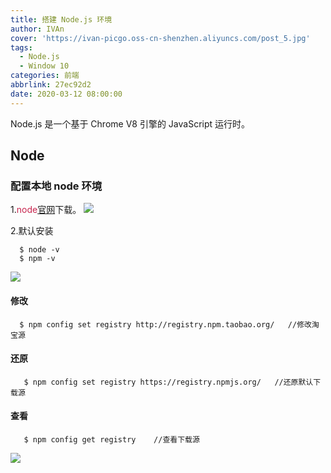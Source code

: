 ```yaml
---
title: 搭建 Node.js 环境
author: IVAn
cover: 'https://ivan-picgo.oss-cn-shenzhen.aliyuncs.com/post_5.jpg'
tags:
  - Node.js
  - Window 10
categories: 前端
abbrlink: 27ec92d2
date: 2020-03-12 08:00:00
---
```


Node.js 是一个基于 Chrome V8 引擎的 JavaScript 运行时。 

## Node

### 配置本地 node 环境
  1.<font color=#c7254e>node</font>[官网](https://nodejs.org/en/ "官网")下载。
 ![](https://ivan-picgo.oss-cn-shenzhen.aliyuncs.com/node.js1.jpg)

  2.默认安装
``` 
  $ node -v
  $ npm -v
```
  ![](https://ivan-picgo.oss-cn-shenzhen.aliyuncs.com/node.js2.jpg)

#### 修改
``` 
  $ npm config set registry http://registry.npm.taobao.org/   //修改淘宝源
```
#### 还原
``` 
   $ npm config set registry https://registry.npmjs.org/   //还原默认下载源
```

#### 查看
``` 
   $ npm config get registry    //查看下载源
```
 ![](https://ivan-picgo.oss-cn-shenzhen.aliyuncs.com/node.js3.jpg)
